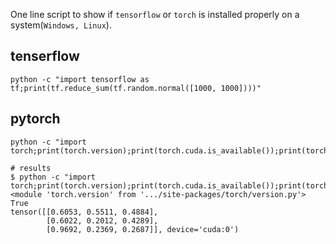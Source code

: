 One line script to show if `tensorflow` or `torch` is installed properly on a system(`Windows, Linux`).
## tenserflow
```
python -c "import tensorflow as tf;print(tf.reduce_sum(tf.random.normal([1000, 1000])))"
```

## pytorch
```
python -c "import torch;print(torch.version);print(torch.cuda.is_available());print(torch.rand(3,3).cuda())"

# results
$ python -c "import torch;print(torch.version);print(torch.cuda.is_available());print(torch.rand(3,3).cuda())"
<module 'torch.version' from '.../site-packages/torch/version.py'>
True
tensor([[0.6053, 0.5511, 0.4884],
        [0.6022, 0.2012, 0.4289],
        [0.9692, 0.2369, 0.2687]], device='cuda:0')
```
